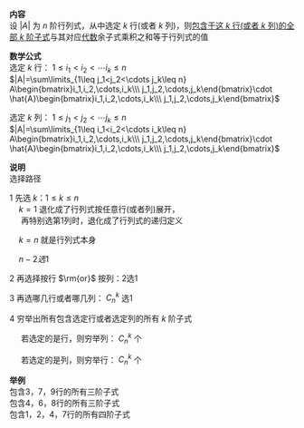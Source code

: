 **内容**  
设 $|A|$ 为 $n$ 阶行列式，从中选定 $k$ 行(或者 $k$ 列)，则<u>包含于这 $k$ 行(或者 $k$ 列)的全部 $k$ 阶子式</u>与其对应<u>代数</u>余子式乘积之和等于行列式的值  
  
**数学公式**  
选定 $k$ 行：  $1\leq i_1<i_2<\cdots i_k\leq n$  
 $|A|=\sum\limits_{1\leq j_1<j_2<\cdots j_k\leq n}  
A\begin{bmatrix}i_1,i_2,\cdots,i_k\\\ j_1,j_2,\cdots,j_k\end{bmatrix}\cdot  
\hat{A}\begin{bmatrix}i_1,i_2,\cdots,i_k\\\ j_1,j_2,\cdots,j_k\end{bmatrix}$  
  
选定 $k$ 列：  $1\leq j_1<j_2<\cdots j_k\leq n$  
 $|A|=\sum\limits_{1\leq i_1<i_2<\cdots i_k\leq n}  
A\begin{bmatrix}i_1,i_2,\cdots,i_k\\\ j_1,j_2,\cdots,j_k\end{bmatrix}\cdot  
\hat{A}\begin{bmatrix}i_1,i_2,\cdots,i_k\\\ j_1,j_2,\cdots,j_k\end{bmatrix}$  
  
**说明**  
选择路径  
  
1 先选 $k：1\le k\le n$  
 $\quad k=1$ 退化成了行列式按任意行(或者列)展开，  
 $\quad$ 再特别选第1列时，退化成了行列式的递归定义  
  
 $\quad k=n$ 就是行列式本身  
  
 $\quad n-2选1$  
  
2 再选择按行 $\rm{or}$ 按列：2选1  
  
3 再选哪几行或者哪几列： $C_n^k$ 选1  
  
4 穷举出所有包含选定行或者选定列的所有 $k$ 阶子式  
  
 $\quad$ 若选定的是行，则穷举列： $C_n^k$ 个  
  
 $\quad$ 若选定的是列，则穷举行： $C_n^k$ 个  
  
**举例**  
包含3，7，9行的所有三阶子式  
包含4，6，8行的所有三阶子式  
包含1，2，4，7行的所有四阶子式  

